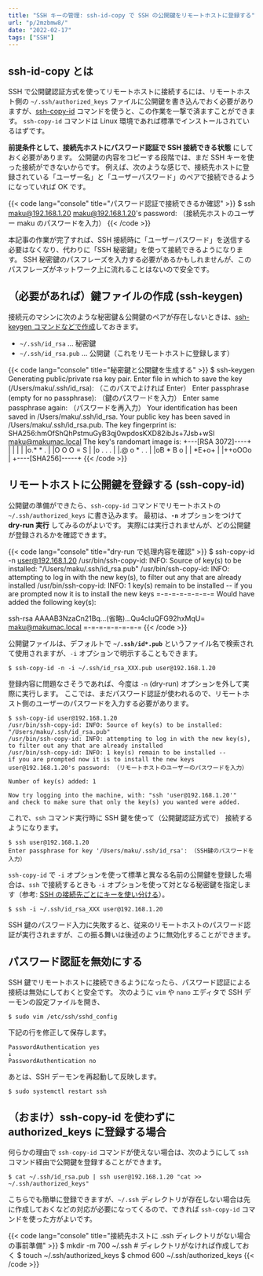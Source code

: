 ```yaml
---
title: "SSH キーの管理: ssh-id-copy で SSH の公開鍵をリモートホストに登録する"
url: "p/2mzbmw8/"
date: "2022-02-17"
tags: ["SSH"]
---
```


ssh-id-copy とは
----

SSH で公開鍵認証方式を使ってリモートホストに接続するには、リモートホスト側の `~/.ssh/authorized_keys` ファイルに公開鍵を書き込んでおく必要がありますが、[ssh-copy-id](https://manpages.ubuntu.com/manpages/en/man1/ssh-copy-id.1.html) コマンドを使うと、この作業を一撃で済ますことができます。
`ssh-copy-id` コマンドは Linux 環境であれば標準でインストールされているはずです。

__前提条件として、接続先ホストにパスワード認証で SSH 接続できる状態__ にしておく必要があります。
公開鍵の内容をコピーする段階では、まだ SSH キーを使った接続ができないからです。
例えば、次のような感じで、接続先ホストに登録されている「ユーザー名」と「ユーザーパスワード」のペアで接続できるようになっていれば OK です。

{{< code lang="console" title="パスワード認証で接続できるか確認" >}}
$ ssh maku@192.168.1.20
maku@192.168.1.20's password: （接続先ホストのユーザー maku のパスワードを入力）
{{< /code >}}

本記事の作業が完了すれば、SSH 接続時に「ユーザーパスワード」を送信する必要はなくなり、代わりに「SSH 秘密鍵」を使って接続できるようになります。
SSH 秘密鍵のパスフレーズを入力する必要があるかもしれませんが、このパスフレーズがネットワーク上に流れることはないので安全です。


（必要があれば）鍵ファイルの作成 (ssh-keygen)
----

接続元のマシンに次のような秘密鍵＆公開鍵のペアが存在しないときは、[ssh-keygen コマンドなどで作成](/p/ftducs9/)しておきます。

- `~/.ssh/id_rsa` ... 秘密鍵
- `~/.ssh/id_rsa.pub` ... 公開鍵（これをリモートホストに登録します）

{{< code lang="console" title="秘密鍵と公開鍵を生成する" >}}
$ ssh-keygen
Generating public/private rsa key pair.
Enter file in which to save the key (/Users/maku/.ssh/id_rsa): （このパスでよければ Enter）
Enter passphrase (empty for no passphrase): （鍵のパスワードを入力）
Enter same passphrase again: （パスワードを再入力）
Your identification has been saved in /Users/maku/.ssh/id_rsa.
Your public key has been saved in /Users/maku/.ssh/id_rsa.pub.
The key fingerprint is:
SHA256:hmOfShQhPstmuGyB3qj0wpdosKXD82ibJs+7Jsb+wSl maku@makumac.local
The key's randomart image is:
+---[RSA 3072]----+
|                 |
|                 |
|o.* * .          |
|O O O = S        |
|o . . .          |
|.@ o * . .       |
|oB * B o         |
| *E+o+           |
|++oOOo           |
+----[SHA256]-----+
{{< /code >}}


リモートホストに公開鍵を登録する (ssh-copy-id)
----

公開鍵の準備ができたら、`ssh-copy-id` コマンドでリモートホストの `~/.ssh/authorized_keys` に書き込みます。
最初は、__`-n`__ オプションをつけて __dry-run 実行__ してみるのがよいです。
実際には実行されませんが、どの公開鍵が登録されるかを確認できます。

{{< code lang="console" title="dry-run で処理内容を確認" >}}
$ ssh-copy-id -n user@192.168.1.20
/usr/bin/ssh-copy-id: INFO: Source of key(s) to be installed: "/Users/maku/.ssh/id_rsa.pub"
/usr/bin/ssh-copy-id: INFO: attempting to log in with the new key(s),
to filter out any that are already installed
/usr/bin/ssh-copy-id: INFO: 1 key(s) remain to be installed --
if you are prompted now it is to install the new keys
=-=-=-=-=-=-=-=
Would have added the following key(s):

ssh-rsa AAAAB3NzaCn21Bq...(省略)...Qu4cIuQFG92hxMqU= maku@makumac.local
=-=-=-=-=-=-=-=
{{< /code >}}

公開鍵ファイルは、デフォルトで __`~/.ssh/id*.pub`__ というファイル名で検索されて使用されますが、`-i` オプションで明示することもできます。

```console
$ ssh-copy-id -n -i ~/.ssh/id_rsa_XXX.pub user@192.168.1.20
```

登録内容に問題なさそうであれば、今度は `-n` (dry-run) オプションを外して実際に実行します。
ここでは、まだパスワード認証が使われるので、リモートホスト側のユーザーのパスワードを入力する必要があります。

```console
$ ssh-copy-id user@192.168.1.20
/usr/bin/ssh-copy-id: INFO: Source of key(s) to be installed: "/Users/maku/.ssh/id_rsa.pub"
/usr/bin/ssh-copy-id: INFO: attempting to log in with the new key(s),
to filter out any that are already installed
/usr/bin/ssh-copy-id: INFO: 1 key(s) remain to be installed --
if you are prompted now it is to install the new keys
user@192.168.1.20's password: （リモートホストのユーザーのパスワードを入力）

Number of key(s) added: 1

Now try logging into the machine, with: "ssh 'user@192.168.1.20'"
and check to make sure that only the key(s) you wanted were added.
```

これで、`ssh` コマンド実行時に SSH 鍵を使って（公開鍵認証方式で） 接続するようになります。

```console
$ ssh user@192.168.1.20
Enter passphrase for key '/Users/maku/.ssh/id_rsa': （SSH鍵のパスワードを入力）
```

`ssh-copy-id` で `-i` オプションを使って標準と異なる名前の公開鍵を登録した場合は、`ssh` で接続するときも `-i` オプションを使って対となる秘密鍵を指定します（参考: [SSH の接続先ごとにキーを使い分ける](/p/szajt4d/)）。

```console
$ ssh -i ~/.ssh/id_rsa_XXX user@192.168.1.20
```

SSH 鍵のパスワード入力に失敗すると、従来のリモートホストのパスワード認証が実行されますが、この振る舞いは後述のように無効化することができます。


パスワード認証を無効にする
----

SSH 鍵でリモートホストに接続できるようになったら、パスワード認証による接続は無効にしておくと安全です。
次のように `vim` や `nano` エディタで SSH デーモンの設定ファイルを開き、

```console
$ sudo vim /etc/ssh/sshd_config
```

下記の行を修正して保存します。

```
PasswordAuthentication yes
↓
PasswordAuthentication no
```

あとは、SSH デーモンを再起動して反映します。

```console
$ sudo systemctl restart ssh
```


（おまけ）ssh-copy-id を使わずに authorized_keys に登録する場合
----

何らかの理由で `ssh-copy-id` コマンドが使えない場合は、次のようにして `ssh` コマンド経由で公開鍵を登録することができます。

```console
$ cat ~/.ssh/id_rsa.pub | ssh user@192.168.1.20 "cat >> ~/.ssh/authorized_keys"
```

こちらでも簡単に登録できますが、`~/.ssh` ディレクトリが存在しない場合は先に作成しておくなどの対応が必要になってくるので、できれば `ssh-copy-id` コマンドを使った方がよいです。

{{< code lang="console" title="接続先ホストに .ssh ディレクトリがない場合の事前準備" >}}
$ mkdir -m 700 ~/.ssh  # ディレクトリがなければ作成しておく
$ touch ~/.ssh/authorized_keys
$ chmod 600 ~/.ssh/authorized_keys
{{< /code >}}

